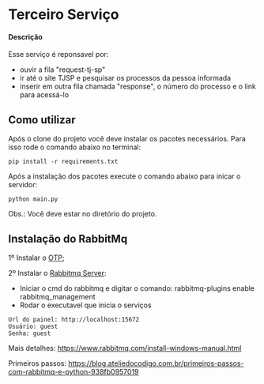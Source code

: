 # Terceiro Serviço

#### Descrição
Esse serviço é reponsavel por:
- ouvir a fila "request-tj-sp"
- ir até o site TJSP e pesquisar os processos da pessoa informada
- inserir em outra fila chamada "response", o número do processo e o link para acessá-lo

## Como utilizar
Após o clone do projeto você deve instalar os pacotes necessários. Para isso rode o comando abaixo no terminal:

```
pip install -r requirements.txt
```

Após a instalação dos pacotes execute o comando abaixo para inicar o servidor:

```
python main.py
```

Obs.: Você deve estar no diretório do projeto.

## Instalação do RabbitMq
1º Instalar o [OTP](http://www.erlang.org/downloads);

2º Instalar o [Rabbitmq Server](https://www.rabbitmq.com/download.html):

- Iniciar o cmd do rabbitmq e digitar o comando: rabbitmq-plugins enable rabbitmq_management
- Rodar o executavel que inicia o serviços

```
Url do painel: http://localhost:15672
Usuário: guest
Senha: guest
```

Mais detalhes: https://www.rabbitmq.com/install-windows-manual.html

Primeiros passos: https://blog.ateliedocodigo.com.br/primeiros-passos-com-rabbitmq-e-python-938fb0957019
